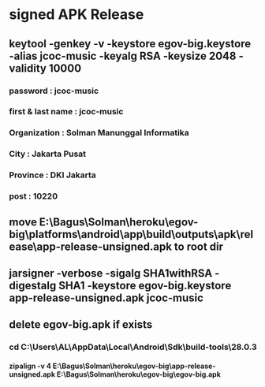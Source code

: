 # signed APK Release

## keytool -genkey -v -keystore egov-big.keystore -alias jcoc-music -keyalg RSA -keysize 2048 -validity 10000
### password : jcoc-music
### first & last name : jcoc-music
### Organization : Solman Manunggal Informatika
### City : Jakarta Pusat
### Province : DKI Jakarta
### post : 10220


## move E:\Bagus\Solman\heroku\egov-big\platforms\android\app\build\outputs\apk\release\app-release-unsigned.apk to root dir

## jarsigner -verbose -sigalg SHA1withRSA -digestalg SHA1 -keystore egov-big.keystore app-release-unsigned.apk jcoc-music
## delete egov-big.apk if exists
### cd C:\Users\AL\AppData\Local\Android\Sdk\build-tools\28.0.3
####  zipalign -v 4 E:\Bagus\Solman\heroku\egov-big\app-release-unsigned.apk E:\Bagus\Solman\heroku\egov-big\egov-big.apk